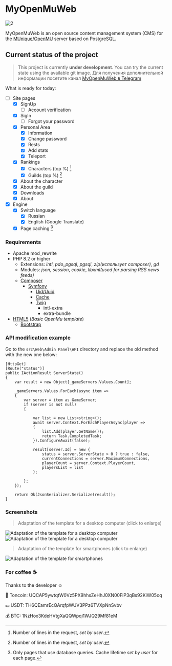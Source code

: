 # MyOpenMuWeb
![2](https://i.imgur.com/sz3odHC.png)

MyOpenMuWeb is an open source content management system (CMS) for the [MUnique/OpenMU](https://github.com/MUnique/OpenMU) server based on PostgreSQL.
## Current status of the project
> This project is currently **under development**. You can try the current state using the available git image. Для получения дополнительной информации посетите канал [MyOpenMuWeb в Telegram](https://t.me/myopenmuweb)

What is ready for today:
- [ ] Site pages
  - [x] SignUp
    - [ ] Account verification
  - [x] SigIn
    - [ ] Forgot your password
  - [x] Personal Area
    - [x] Information
    - [x] Change password
    - [x] Rests
    - [x] Add stats
    - [x] Teleport
  - [x] Rankings
    - [x] Characters (top %) [^1]
    - [x] Guilds (top %) [^1]
  - [x] About the character
  - [x] About the guild
  - [x] Downloads
  - [x] About
- [x] Engine
  - [x] Switch language
    - [x] Russian
    - [x] English (Google Translate)
  - [x] Page caching [^2] 

### Requirements
- Apache mod_rewrite
- PHP 8.2 or higher
  - Extensions: *intl*, *pdo_pgsql*, *pgsql*, *zip(использует composer)*, *gd*
  - Modules: *json*, *session*, *cookie*, *libxml(used for parsing RSS news feeds)*
  - [Composer](https://getcomposer.org/)
    - [Symfony](https://symfony.com/)
      - [Uid/Uuid](https://symfony.com/doc/current/components/uid.html)
      - [Cache](https://symfony.com/doc/current/cache.html)
      - [Twig](https://twig.symfony.com/)
        - intl-extra
        - extra-bundle
- [HTML5](https://html.spec.whatwg.org/multipage/) (*Basic OpenMu template*)
  - [Bootstrap](https://getbootstrap.com/)

### API modification example
Go to the `src\Web\Admin Panel\API` directory and replace the old method with the new one below:
```
[HttpGet]
[Route("status")]
public IActionResult ServerState()
{
    var result = new Object[_gameServers.Values.Count];

    _gameServers.Values.ForEach(async item =>
    {
        var server = item as GameServer;
        if (server is not null)
        {

            var list = new List<string>();
            await server.Context.ForEachPlayerAsync(player =>
            {
                list.Add(player.GetName());
                return Task.CompletedTask;
            }).ConfigureAwait(false);

            result[server.Id] = new {
                status = server.ServerState > 0 ? true : false,
                currentConnections = server.MaximumConnections,
                playerCount = server.Context.PlayerCount,
                playersList = list
            };

        };
    });

    return Ok(JsonSerializer.Serialize(result));
}
```

### Screenshots
> Adaptation of the template for a desktop computer (click to enlarge)

![Adaptation of the template for a desktop computer](https://i.imgur.com/EYHAUnm.png)
![Adaptation of the template for a desktop computer](https://i.imgur.com/hIrQOvz.jpg)
> Adaptation of the template for smartphones (click to enlarge)

![Adaptation of the template for smartphones](https://i.imgur.com/HjOQtzM.jpg)

### For coffee :coffee:
Thanks to the developer :relaxed:

:small_blue_diamond: Toncoin: UQCAP5ywtqtW0Vz5PX9hhsZeHhJ0XN00FiP3qBs92KlW05oq

:dollar: USDT: TH6QEamrEcQArqfpWUV3PPz6TVXpNnSvbv

:moneybag: BTC: 1NzHox3KdeHVtgXaQQWpqi1WJQ29Mf81eM

[^1]: Number of lines in the request, *set by user*.
[^2]: Only pages that use database queries. Cache lifetime *set by user* for each page.
